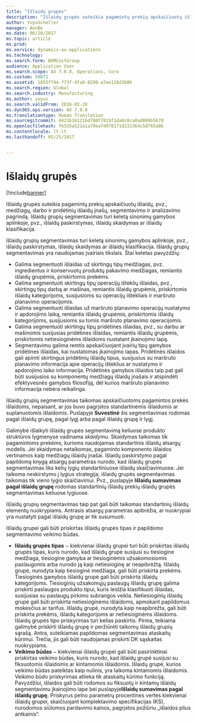 ```yaml
---
title: "Išlaidų grupės"
description: "Išlaidų grupės suteikia pagamintų prekių apskaičiuotų išlaidų, pvz., medžiagų, darbo ir pridėtinių išlaidų įnašų, segmentavimo ir analizavimo pagrindą. Išlaidų grupių segmentavimas turi keletą sinonimų gamybos aplinkoje, pvz., išlaidų paskirstymas, išlaidų skaidymas ar išlaidų klasifikacija."
author: YuyuScheller
manager: AnnBe
ms.date: 06/20/2017
ms.topic: article
ms.prod: 
ms.service: dynamics-ax-applications
ms.technology: 
ms.search.form: BOMCostGroup
audience: Application User
ms.search.scope: AX 7.0.0, Operations, Core
ms.custom: 50871
ms.assetid: 1855f744-f73f-4fa8-8290-a7ee126d368b
ms.search.region: Global
ms.search.industry: Manufacturing
ms.author: yuyus
ms.search.validFrom: 2016-02-28
ms.dyn365.ops.version: AX 7.0.0
ms.translationtype: Human Translation
ms.sourcegitcommit: d421b161216d700f7819f1da8c0ca8ad089b5670
ms.openlocfilehash: fb335a521a1a79ea7d978171d233364c58765a0b
ms.contentlocale: lt-lt
ms.lasthandoff: 05/25/2017


---
```


# <a name="cost-groups"></a>Išlaidų grupės

[!include[banner](../includes/banner.md)]


Išlaidų grupės suteikia pagamintų prekių apskaičiuotų išlaidų, pvz., medžiagų, darbo ir pridėtinių išlaidų įnašų, segmentavimo ir analizavimo pagrindą. Išlaidų grupių segmentavimas turi keletą sinonimų gamybos aplinkoje, pvz., išlaidų paskirstymas, išlaidų skaidymas ar išlaidų klasifikacija. 

Išlaidų grupių segmentavimas turi keletą sinonimų gamybos aplinkoje, pvz., išlaidų paskirstymas, išlaidų skaidymas ar išlaidų klasifikacija. Išlaidų grupių segmentavimas yra naudojamas įvairiais tikslais. Štai keletas pavyzdžių:

-   Galima segmentuoti išlaidas už skirtingų tipų medžiagas, pvz. ingredientus ir konservuotų produktų pakavimo medžiagas, remiantis išlaidų grupėmis, priskirtomis prekėms.
-   Galima segmentuoti skirtingų tipų operacijų išteklių išlaidas, pvz., skirtingų tipų darbą ar mašinas, remiantis išlaidų grupėmis, priskirtomis išlaidų kategorijoms, susijusioms su operacijų ištekliais ir maršruto planavimo operacijomis.
-   Galima segmentuoti išlaidas už maršruto planavimo operacijų nustatymo ir apdorojimo laiką, remiantis išlaidų grupėmis, priskirtomis išlaidų kategorijoms, susijusioms su tomis maršruto planavimo operacijomis.
-   Galima segmentuoti skirtingų tipų pridėtines išlaidas, pvz., su darbu ar mašinomis susijusias pridėtines išlaidas, remiantis išlaidų grupėmis, priskirtomis netiesioginėms išlaidoms nustatant įkainojimo lapą.
-   Segmentavimu galima remtis apskaičiuojant įvairių tipų gamybos pridėtines išlaidas, kai nustatomas įkainojimo lapas. Pridėtinės išlaidos gali apimti skirtingus pridėtinių išlaidų tipus, susijusius su maršruto planavimo informacija apie operacijų išteklius ar nustatymo ir apdorojimo laiko informacija. Pridėtinės gamybos išlaidos taip pat gali būti susijusios su komponentų medžiagų išlaidų įnašais ir atspindėti efektyvesnės gamybos filosofiją, dėl kurios maršruto planavimo informacija nebėra reikalinga.

Išlaidų grupių segmentavimas taikomas apskaičiuotoms pagamintos prekės išlaidoms, nepaisant, ar jos buvo pagrįstos standartinėmis išlaidomis ar suplanuotomis išlaidomis. Puslapyje **Suvestinė** šis segmentavimas rodomas pagal išlaidų grupę, pagal lygį arba pagal išlaidų grupę ir lygį. 

Galimybė išlaikyti išlaidų grupės segmentavimą keliuose produkto struktūros lygmenyse vadinama *skaidymu*. Skaidymas taikomas tik pagamintoms prekėms, kurioms naudojamas standartinis išlaidų atsargų modelis. Jei skaidymas netaikomas, pagaminto komponento išlaidos vertinamos kaip medžiagų išlaidų įnašai. Išlaidų paskirstymo pagal papildomą knygą atsargų parametras nurodo, kad išlaidų grupės segmentavimas liks kelių lygių standartiniuose išlaidų skaičiavimuose. Jei taikoma neskirstymo į lygius strategija, išlaidų grupės segmentavimas taikomas tik vieno lygio skaičiavimui. Pvz., puslapyje **Išlaidų sumavimas pagal išlaidų grupę** rodomas standartinių išlaidų prekių išlaidų grupės segmentavimas keliuose lygiuose. 

Išlaidų grupių segmentavimas taip pat gali būti taikomas standartinių išlaidų elementų nuokrypiams. Antrasis atsargų parametras apibrėžia, ar nuokrypiai yra nustatyti pagal išlaidų grupę ar tik susumuoti. 

Išlaidų grupei gali būti priskirtas išlaidų grupės tipas ir papildomo segmentavimo veikimo būdas.

-   **Išlaidų grupės tipas** − kiekvienai išlaidų grupei turi būti priskirtas išlaidų grupės tipas, kuris nurodo, kad išlaidų grupė susijusi su tiesiogine medžiaga, tiesiogine gamyba ar tiesioginėmis užsakomosiomis paslaugomis arba nurodo ją kaip netiesioginę ar neapibrėžtą. Išlaidų grupė, nurodyta kaip tiesioginė medžiaga, gali būti priskirta prekėms. Tiesioginės gamybos išlaidų grupė gali būti priskirta išlaidų kategorijoms. Tiesioginių užsakomųjų paslaugų išlaidų grupę galima priskirti paslaugos produkto tipui, kuris leidžia klasifikuoti išlaidas, susijusias su paslaugų pirkimo subrangos veikla. Netiesioginių išlaidų grupė gali būti priskirta netiesioginėms išlaidoms, apmokant papildomus mokesčius ar tarifus. Išlaidų grupė, nurodyta kaip neapibrėžta, gali būti priskirta prekėms, išlaidų kategorijoms ar netiesioginėms išlaidoms. Išlaidų grupės tipo priskyrimas turi kelias paskirtis. Pirma, teikiama galimybė priskirti išlaidų grupę ir peržiūrėti taikomų išlaidų grupių sąrašą. Antra, suteikiamas papildomas segmentavimas ataskaitų kūrimui. Trečia, jis gali būti naudojamas priskirti DK sąskaitas nuokrypiams.
-   **Veikimo būdas** − kiekvienai išlaidų grupei gali būti pasirinktinai priskirtas veikimo būdas, kuris nurodo, kad išlaidų grupė susijusi su fiksuotomis išlaidomis ar kintamomis išlaidomis. Išlaidų grupė, kurios veikimo būdas pateiktas kaip nulinis, yra laikoma kintamomis išlaidomis. Veikimo būdo priskyrimas atlieka tik ataskaitų kūrimo funkciją. Pavyzdžiui, išlaidos gali būti rodomos su fiksuotų ir kintamų išlaidų segmentavimu įkainojimo lape bei puslapyje**Išlaidų sumavimas pagal išlaidų grupę**. Priskyrus pelno parametrų procentines vertes kiekvienai išlaidų grupei, skaičiuojant komplektavimo specifikacijas (KS), nurodomos siūlomos pardavimo kainos, pagrįstos požiūriu „išlaidos plius antkainis“.





